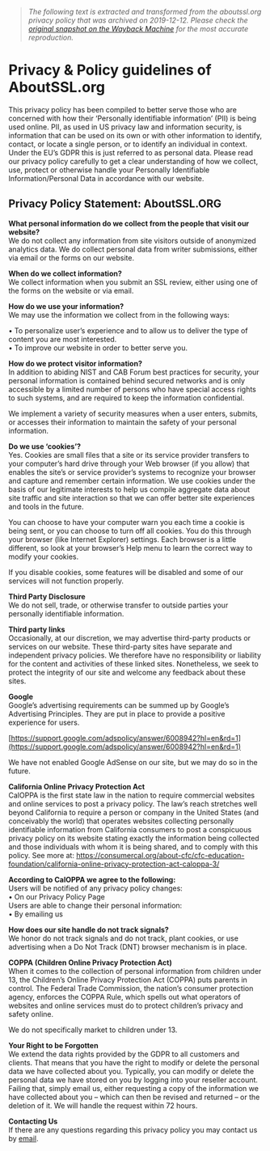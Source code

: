 > *The following text is extracted and transformed from the aboutssl.org privacy policy that was archived on 2019-12-12. Please check the [original snapshot on the Wayback Machine](https://web.archive.org/web/20191212184911id_/https%3A//aboutssl.org/privacy-policy) for the most accurate reproduction.*

# Privacy & Policy guidelines of AboutSSL.org

This privacy policy has been compiled to better serve those who are concerned with how their ‘Personally identifiable information’ (PII) is being used online. PII, as used in US privacy law and information security, is information that can be used on its own or with other information to identify, contact, or locate a single person, or to identify an individual in context. Under the EU’s GDPR this is just referred to as personal data. Please read our privacy policy carefully to get a clear understanding of how we collect, use, protect or otherwise handle your Personally Identifiable Information/Personal Data in accordance with our website.

## Privacy Policy Statement: AboutSSL.ORG

**What personal information do we collect from the people that visit our website?**  
We do not collect any information from site visitors outside of anonymized analytics data. We do collect personal data from writer submissions, either via email or the forms on our website.

**When do we collect information?**  
We collect information when you submit an SSL review, either using one of the forms on the website or via email.

**How do we use your information?**  
We may use the information we collect from in the following ways:

• To personalize user’s experience and to allow us to deliver the type of content you are most interested.  
• To improve our website in order to better serve you.

**How do we protect visitor information?**  
In addition to abiding NIST and CAB Forum best practices for security, your personal information is contained behind secured networks and is only accessible by a limited number of persons who have special access rights to such systems, and are required to keep the information confidential.

We implement a variety of security measures when a user enters, submits, or accesses their information to maintain the safety of your personal information.

**Do we use ‘cookies’?**  
Yes. Cookies are small files that a site or its service provider transfers to your computer’s hard drive through your Web browser (if you allow) that enables the site’s or service provider’s systems to recognize your browser and capture and remember certain information. We use cookies under the basis of our legitimate interests to help us compile aggregate data about site traffic and site interaction so that we can offer better site experiences and tools in the future.

You can choose to have your computer warn you each time a cookie is being sent, or you can choose to turn off all cookies. You do this through your browser (like Internet Explorer) settings. Each browser is a little different, so look at your browser’s Help menu to learn the correct way to modify your cookies.

If you disable cookies, some features will be disabled and some of our services will not function properly.

**Third Party Disclosure**  
We do not sell, trade, or otherwise transfer to outside parties your personally identifiable information.

**Third party links**  
Occasionally, at our discretion, we may advertise third-party products or services on our website. These third-party sites have separate and independent privacy policies. We therefore have no responsibility or liability for the content and activities of these linked sites. Nonetheless, we seek to protect the integrity of our site and welcome any feedback about these sites.

**Google**  
Google’s advertising requirements can be summed up by Google’s Advertising Principles. They are put in place to provide a positive experience for users.

[https://support.google.com/adspolicy/answer/6008942?hl=en&rd=1](https://support.google.com/adspolicy/answer/6008942?hl=en&rd=1)

We have not enabled Google AdSense on our site, but we may do so in the future.

**California Online Privacy Protection Act**  
CalOPPA is the first state law in the nation to require commercial websites and online services to post a privacy policy. The law’s reach stretches well beyond California to require a person or company in the United States (and conceivably the world) that operates websites collecting personally identifiable information from California consumers to post a conspicuous privacy policy on its website stating exactly the information being collected and those individuals with whom it is being shared, and to comply with this policy. See more at: <https://consumercal.org/about-cfc/cfc-education-foundation/california-online-privacy-protection-act-caloppa-3/>

**According to CalOPPA we agree to the following:**  
Users will be notified of any privacy policy changes:  
• On our Privacy Policy Page  
Users are able to change their personal information:  
• By emailing us

**How does our site handle do not track signals?**  
We honor do not track signals and do not track, plant cookies, or use advertising when a Do Not Track (DNT) browser mechanism is in place.

**COPPA (Children Online Privacy Protection Act)**  
When it comes to the collection of personal information from children under 13, the Children’s Online Privacy Protection Act (COPPA) puts parents in control. The Federal Trade Commission, the nation’s consumer protection agency, enforces the COPPA Rule, which spells out what operators of websites and online services must do to protect children’s privacy and safety online.

We do not specifically market to children under 13.

**Your Right to be Forgotten**  
We extend the data rights provided by the GDPR to all customers and clients. That means that you have the right to modify or delete the personal data we have collected about you. Typically, you can modify or delete the personal data we have stored on you by logging into your reseller account. Failing that, simply email us, either requesting a copy of the information we have collected about you – which can then be revised and returned – or the deletion of it. We will handle the request within 72 hours.

**Contacting Us**  
If there are any questions regarding this privacy policy you may contact us by [email](mailto:%61%62%6F%75%74%73%73%6C%63%65%72%74%69%66%69%63%61%74%65%40%67%6D%61%69%6C%2E%63%6F%6D).
